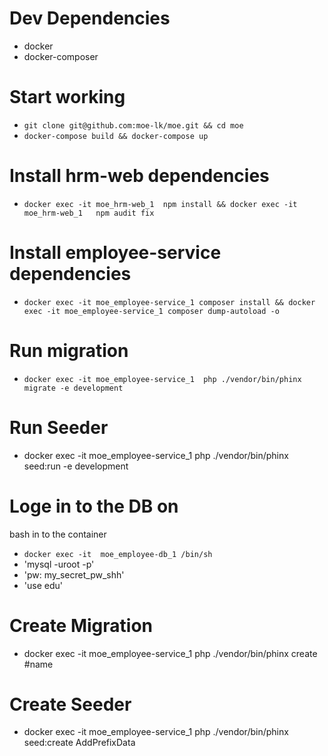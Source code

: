 # Dev Dependencies

* docker
* docker-composer

# Start working 

* `git clone git@github.com:moe-lk/moe.git && cd moe`
* `docker-compose build && docker-compose up`

# Install hrm-web dependencies
* `docker exec -it moe_hrm-web_1  npm install && docker exec -it moe_hrm-web_1   npm audit fix`

# Install employee-service dependencies
* `docker exec -it moe_employee-service_1 composer install && docker exec -it moe_employee-service_1 composer dump-autoload -o`

# Run migration
* `docker exec -it moe_employee-service_1  php ./vendor/bin/phinx migrate -e development`


# Run Seeder
* docker exec -it moe_employee-service_1 php ./vendor/bin/phinx seed:run -e development


# Loge in to the DB on 
bash in to the container
* `docker exec -it  moe_employee-db_1 /bin/sh`
* 'mysql -uroot -p'
* 'pw:  my_secret_pw_shh'
* 'use edu'

# Create Migration
* docker exec -it moe_employee-service_1 php ./vendor/bin/phinx create #name

# Create Seeder
* docker exec -it moe_employee-service_1 php ./vendor/bin/phinx seed:create AddPrefixData 
